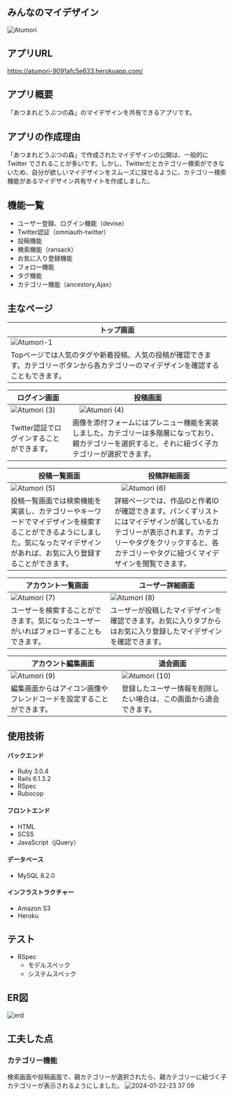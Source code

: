 ## みんなのマイデザイン
![Atumori](https://github.com/masu314/atumori/assets/148468447/5bffde11-134b-404e-b4aa-cf91cfda5337)

## アプリURL
https://atumori-9091afc5e633.herokuapp.com/

## アプリ概要
「あつまれどうぶつの森」のマイデザインを共有できるアプリです。

## アプリの作成理由
「あつまれどうぶつの森」で作成されたマイデザインの公開は、一般的に Twitter でされることが多いです。しかし、Twitterだとカテゴリー検索ができないため、自分が欲しいマイデザインをスムーズに探せるように、カテゴリー検索機能があるマイデザイン共有サイトを作成しました。

## 機能一覧
* ユーザー登録、ログイン機能（devise）
* Twitter認証（omniauth-twitter）
* 投稿機能
* 検索機能（ransack）
* お気に入り登録機能
* フォロー機能
* タグ機能
* カテゴリー機能（ancestory,Ajax）

## 主なページ

| トップ画面 |
| ---- |
| ![Atumori-_1_](https://github.com/masu314/atumori/assets/148468447/2fbf2d32-3a68-4ba2-860a-3d18c4d8dbeb) | 
|Topページでは人気のタグや新着投稿、人気の投稿が確認できます。カテゴリーボタンから各カテゴリーのマイデザインを確認することもできます。


| ログイン画面 | 投稿画面 |
| ---- | ---- |
| ![Atumori (3)](https://github.com/masu314/atumori/assets/148468447/96950587-9b8c-42bd-9c51-d18cab38fec5) |　![Atumori (4)](https://github.com/masu314/atumori/assets/148468447/95c35cd9-d26c-4625-bd00-fc67e288a3b3) |
| Twitter認証でログインすることができます。 | 画像を添付フォームにはプレニュー機能を実装しました。カテゴリーは多階層になっており、親カテゴリーを選択すると、それに紐づく子カテゴリーが選択できます。 |

| 投稿一覧画面　| 投稿詳細画面 |
| ---- | ---- |
| ![Atumori (5)](https://github.com/masu314/atumori/assets/148468447/a674badf-8693-4a0a-9a7b-be7d5c6bea16) |　![Atumori (6)](https://github.com/masu314/atumori/assets/148468447/464d9b03-c318-4cb9-911f-ab4a435fb0d6) |
| 投稿一覧画面では検索機能を実装し、カテゴリーやキーワードでマイデザインを検索することができるようにしました。気になったマイデザインがあれば、お気に入り登録することができます。 | 詳細ページでは、作品IDと作者IDが確認できます。パンくずリストにはマイデザインが属しているカテゴリーが表示されます。カテゴリーやタグをクリックすると、各カテゴリーやタグに紐づくマイデザインを閲覧できます。|

| アカウント一覧画面 | ユーザー詳細画面 |
| ---- | ---- |
| ![Atumori (7)](https://github.com/masu314/atumori/assets/148468447/e4908e62-23b3-4408-a707-a28caa9bc38e) | ![Atumori (8)](https://github.com/masu314/atumori/assets/148468447/c3e92f02-ba9a-4083-a9ed-0b11351fd2fb) |
| ユーザーを検索することができます。気になったユーザーがいればフォローすることもできます。 | ユーザーが投稿したマイデザインを確認できます。お気に入りタブからはお気に入り登録したマイデザインを確認できます。 |

| アカウント編集画面 | 退会画面 |
| ---- | ---- |
| ![Atumori (9)](https://github.com/masu314/atumori/assets/148468447/f1eae4fa-25fc-4cbf-80dd-2299f91548ff) | ![Atumori (10)](https://github.com/masu314/atumori/assets/148468447/8a8ff199-4803-4341-9619-e236228b2556) |
| 編集画面からはアイコン画像やフレンドコードを設定することができます。 | 登録したユーザー情報を削除したい場合は、この画面から退会できます。 |

## 使用技術

#### バックエンド
- Ruby 3.0.4
- Rails 6.1.3.2
- RSpec
- Rubocop

#### フロントエンド
- HTML
- SCSS
- JavaScript（jQuery）

#### データベース
- MySQL 8.2.0

#### インフラストラクチャー
- Amazon S3
- Heroku

## テスト
* RSpec
  * モデルスペック
  * システムスペック

## ER図
![erd](https://github.com/masu314/atumori/assets/148468447/24f86678-e419-477f-9dc9-1d9b356673a2)

## 工夫した点

### カテゴリー機能
検索画面や投稿画面で、親カテゴリーが選択されたら、親カテゴリーに紐づく子カテゴリーが表示されるようにしました。
![2024-01-22-23 37 09](https://github.com/masu314/atumori/assets/148468447/233f09f2-eabd-4533-9d4c-558e456a0fcf)




